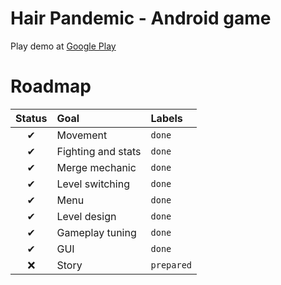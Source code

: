 # Hair Pandemic - Android game

Play demo at [Google Play](https://play.google.com/store/apps/details?id=com.Evorsion.HairPandemic)

# Roadmap

| Status | Goal               | Labels     |
| :----: | :----------------- | :--------- |
|   ✔    | Movement           | `done`     |
|   ✔    | Fighting and stats | `done`     |
|   ✔    | Merge mechanic     | `done`     |
|   ✔    | Level switching    | `done`     |
|   ✔    | Menu               | `done`     |
|   ✔    | Level design       | `done`     |
|   ✔    | Gameplay tuning    | `done`     |
|   ✔    | GUI                | `done`     |
|   ❌    | Story              | `prepared` |

